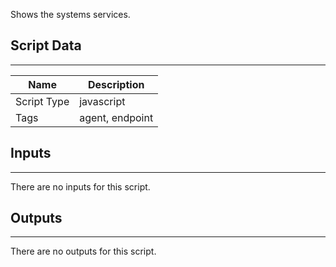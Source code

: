 Shows the systems services.

## Script Data

---

| **Name** | **Description** |
| --- | --- |
| Script Type | javascript |
| Tags | agent, endpoint |


## Inputs

---
There are no inputs for this script.

## Outputs

---
There are no outputs for this script.
